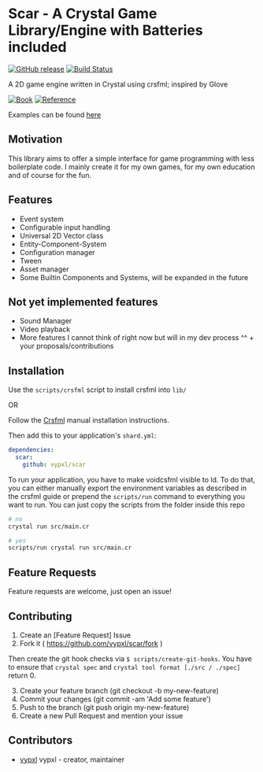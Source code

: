 # Scar - A Crystal Game Library/Engine with Batteries included

[![GitHub release](https://img.shields.io/github/release/vypxl/scar.svg)](https://github.com/vypxl/scar/releases)
[![Build Status](https://travis-ci.org/vypxl/scar.svg?branch=master)](https://travis-ci.org/vypxl/scar)

A 2D game engine written in Crystal using crsfml; inspired by Glove

[![Book](https://img.shields.io/badge/Documentation-Gitbook-blueviolet.svg)](https://vypxl.gitbook.io/scar/)
[![Reference](https://img.shields.io/badge/Reference-Crystal%20Docs-informational.svg)](https://vypxl.github.io/scar/)

Examples can be found [here](https://github.com/vypxl/scar_examples)

## Motivation

This library aims to offer a simple interface for game programming with less
boilerplate code. I mainly create it for my own games, for my own education
and of course for the fun.

## Features

- Event system
- Configurable input handling
- Universal 2D Vector class
- Entity-Component-System
- Configuration manager
- Tween
- Asset manager
- Some Builtin Components and Systems, will be expanded in the future

## Not yet implemented features

- Sound Manager
- Video playback
- More features I cannot think of right now but will in my dev process ^^ + your proposals/contributions

## Installation

Use the `scripts/crsfml` script to install crsfml into `lib/`

OR

Follow the [Crsfml](https://github.com/oprypin/crsfml) manual installation instructions.

Then add this to your application's `shard.yml`:

```yaml
dependencies:
  scar:
    github: vypxl/scar
```

To run your application, you have to make voidcsfml visible to ld.
To do that, you can either manually export the environment variables as
described in the crsfml guide or prepend the `scripts/run` command to
everything you want to run. You can just copy the scripts from the folder
inside this repo

```sh
# no
crystal run src/main.cr

# yes
scripts/run crystal run src/main.cr
```

## Feature Requests

Feature requests are welcome, just open an issue!

## Contributing

1. Create an [Feature Request] Issue
2. Fork it ( https://github.com/vypxl/scar/fork )

Then create the git hook checks via `$ scripts/create-git-hooks`.
You have to ensure that `crystal spec` and `crystal tool format [./src / ./spec]`
return 0.

3. Create your feature branch (git checkout -b my-new-feature)
4. Commit your changes (git commit -am 'Add some feature')
5. Push to the branch (git push origin my-new-feature)
6. Create a new Pull Request and mention your issue

## Contributors

- [vypxl](https://github.com/vypxl) vypxl - creator, maintainer
